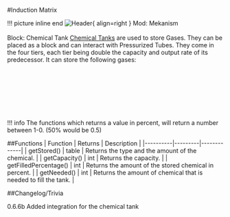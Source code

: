 #Induction Matrix

!!! picture inline end
    ![Header](https://srendi.de/wp-content/uploads/2021/06/Ultimate-Chemical-Tank.png){ align=right }
    Mod: Mekanism <br><br/>
    Block: Chemical Tank
[Chemical Tanks](https://wiki.aidancbrady.com/wiki/Chemical_Tanks) are used to store Gases. They can be placed as a block and can interact with Pressurized Tubes. They come in the four tiers, each tier being double the capacity and output rate of its predecessor. It can store the following gases:

<br><br/>
<br><br/>
<br><br/>

!!! info
    The functions which returns a value in percent, will return a number between 1-0. (50% would be 0.5)

##Functions
| Function | Returns | Description |
|----------|---------|-------------|
| getStored() | table | Returns the type and the amount of the chemical. |
| getCapacity() | int | Returns the capacity. |
| getFilledPercentage() | int | Returns the amount of the stored chemical in percent. |
| getNeeded() | int | Returns the amount of chemical that is needed to fill the tank. |

##Changelog/Trivia

0.6.6b
Added integration for the chemical tank
